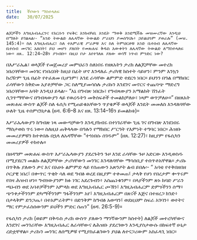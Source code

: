 ```yaml
---
title:  ችቦውን ማስተላለፍ
date:   30/07/2025
---
```


`ልጆቻችን እግዚአብሔርንና የእርሱን የፍቅር እንክብካቤ እንዴት ማወቅ እንደሚችሉ መዝሙረኛው እንዲህ በማለት ይገልጻል፡- “አንድ ትውልድ ለሌላኛው ትውልድ ሥራህን ያመሰግናሉ፥ ኃይልህንም ያወራሉ” (መዝ. 145:4)። ስለ እግዚአብሔር፣ ስለ ተአምራዊ ሥራዎቹ እና ስለ ትምህርቶቹ አንድ ቤተሰብ ለሌላኛው ቤተሰብ መናገር አለበት፤ ይህ መሆን ያለበት የመጽሐፍ ቅዱስ እውቀትን ለሌላኛው ትውልድ ለማስተላለፍ ነው። ዘጸ. 12:24–28ን ያንብቡ። በዚህ ቦታ እየተገለጸ ያለው ወሳኝ ነጥብ ምንድር ነው?`

በእሥራኤል፣ ወላጆች የመጀመሪያ መምህራን ስለነበሩ የዘጸአትን ታሪክ ለልጆቻቸው መተረክ ነበረባቸው። መነገር የነበረበት ከዚህ በፊት ሆኖ እንዳለፈ ታሪካዊ ክስተት ሳይሆን፣ ምንም እንኳን ከረዥም ጊዜ በፊት የተፈጸመ ቢሆንም፣ እንደ ራሳቸው ልምምድ ተደርጎ ነበር። ይህንን በዓል በማክበር ራሳቸውን ከቅድመ አያቶቻቸው ጋር ስለሚያመሳስሉ ታሪኩን እንደገና መኖርና ተጨባጭ ማድረግ ነበረባቸው። አባት እንዲህ ይላል፡- “እኔ በግብጽ ነበርኩ፣ የግብጻውያን አማልክት ሽንፈት ሲገጥማቸውና በግብጻውያን ላይ የወረዱትን መቅሰፍቶች ተመልክቻለሁ፣ ነጻም ወጥቻለሁ።” በዘጸአት መጽሐፍ ውስጥ ልጆች ስለ ፋሲካ የሚጠይቁአቸውን ጥያቄዎች ወላጆች እንዴት መመለስ እንዳለባቸው ሁለት ጊዜ ተሰምሮበታል (ዘዳ. 6:6–8 እና ዘጸ. 13:14–16ን ይመልከቱ)።

እሥራኤላውያን ከግብጽ ነጻ መውጣቻውን እንዲያከብሩ በተነገራቸው ጊዜ ገና በግብጽ እንደነበሩ ማስታወስ ጥሩ ነው። ስለዚህ ጠቅላላው በዓሉን የማክበር ሥርዓት የእምነት ተግባር ነበር። ሕዝቡ መመሪያዎቹን ከተቀበሉ በኋላ ለአዳኛቸው “ተጎነበሱ ሰገዱም” (ዘጸ. 12:27)፣ ከዚያም የፋሲካን መመሪያዎች ተከተሉ።

በዘዳግም መጽሐፍ ውስጥ እሥራኤላውያን ያደረጉትን ጉዞ እንደ ራሳቸው ጉዞ አድርው እንዲወስዱ በሚያደርግ መልኩ ለልጆቻቸው ታሪካቸውን መንገር እንዳለባቸው ማሳሰቢያ ተሰጥቶአቸዋል። ታሪኩ በጥቅሉ ያለውን ቃና እና በአሁኑ ልምምድ ላይ የሰጠውን አጽንዖት ልብ ይበሉ፡- “ አባቴ የተቅበዘበዘ ሶርያዊ ነበረ፤ በቍጥር ጥቂት ሳለ ወደ ግብፅ ወረደ በዚያም ተቀመጠ፤ ታላቅ የሆነ የበረታም ቍጥሩም የበዛ ሕዝብ ሆነ። ግብፃውያንም ክፉ ነገር አደረጉብን፥ አስጨነቁንም፥ በላያችንም ጽኑ ከባድ ሥራን ጫኑብን ወደ አባቶቻችንም አምላክ ወደ እግዚአብሔር ጮኽን፤ እግዚአብሔርም ድምፃችንን ሰማ፥ ጭንቀታችንንም ድካማችንንም ግፋችንንም አየ፤ እግዚአብሔርም በጸናች እጅና በተዘረጋ ክንድ፥ በታላቅም ድንጋጤ፥ በተአምራትም፥ በድንቅም ከግብፅ አወጣን፤ ወደዚህም ስፍራ አገባን፥ ወተትና ማር የምታፈስሰውንም ይህችን ምድር ሰጠን” (ዘዳ. 26:5-9)።

የፋሲካን ታሪክ (ወይም በቅዱስ ታሪክ ውስጥ ያለውን ማንኛውንም ክስተት) ለልጆች መተረካቸውና እንደገና መንገራቸው እግዚአብሔር ለራሳቸውና ለሕዝቡ ያደረገውን እንዲያስታውሱ በከፍተኛ ሁኔታ ረድቷቸዋል። ታሪኩን መንገር ለሰሚዎቹ የሚያስፈልገውን ያህል ለተናጋሪውም አስፈላጊ ነበር።